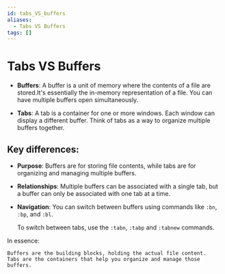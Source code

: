 ```yaml
---
id: tabs_VS_buffers
aliases:
  - Tabs VS Buffers
tags: []
---
```


# Tabs VS Buffers

- **Buffers**: A buffer is a unit of memory where the contents of a file are
  stored.It's essentially the in-memory representation of a file. You can have
  multiple buffers open simultaneously.

- **Tabs**: A tab is a container for one or more windows. Each window can
  display a different buffer. Think of tabs as a way to organize multiple
  buffers together.

## Key differences:
- **Purpose**: Buffers are for storing file contents, while tabs are for
  organizing and managing multiple buffers.

- **Relationships**: Multiple buffers can be associated with a single tab, but
  a buffer can only be associated with one tab at a time.

- **Navigation**: You can switch between buffers using commands like `:bn`,
  `:bp`, and `:bl`. 

  To switch between tabs, use the `:tabn`, `:tabp` and `:tabnew` commands.

In essence:

    Buffers are the building blocks, holding the actual file content.
    Tabs are the containers that help you organize and manage those buffers.
